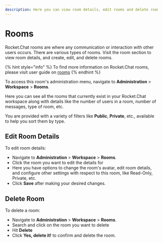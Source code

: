 ```yaml
---
description: Here you can view room details, edit rooms and delete rooms.
---
```


# Rooms

Rocket.Chat rooms are where any communication or interaction with other users occurs. There are various types of rooms. Visit the room section to view room details, and create, edit, and delete rooms.

{% hint style="info" %}
To find more information on Rocket.Chat rooms, please visit user guide on [rooms](../user-guides/rooms/ "mention")
{% endhint %}

To access this room's administration menu, navigate to **Administration** > **Workspace** > **Rooms**.

Here you can see all the rooms that currently exist in your Rocket.Chat workspace along with details like the number of users in a room, number of messages, type of room, etc.

You are provided with a variety of filters like **Public**, **Private**, etc., available to help you sort them by type.

## Edit Room Details

To edit room details:

* Navigate to **Administration** > **Workspace** > **Rooms**.
* Click the room you want to edit the details for
* Here you have options to change the room's avatar, edit room details, and configure other settings with respect to this room, like Read-Only, Private, etc.
* Click **Save** after making your desired changes.

## Delete Room

To delete a room:

* Navigate to **Administration** > **Workspace** > **Rooms**.
* Search and click on the room you want to delete
* Hit **Delete**&#x20;
* Click **Yes, delete it!** to confirm and delete the room.
